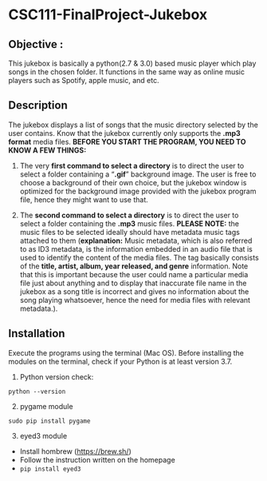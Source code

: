 # CSC111-FinalProject-Jukebox


## Objective : 

This jukebox is basically a python(2.7 & 3.0) based music player which play songs in the chosen folder. It functions in the same way as online music players such as Spotify, apple music, and etc. 

## Description

 The jukebox displays a list of songs that the music directory selected by the user contains. Know that the jukebox currently only supports the **.mp3 format** media files.  **BEFORE YOU START THE PROGRAM, YOU NEED TO KNOW A FEW THINGS:** 

1. The very **first command to select a directory** is to direct the user to select a folder containing a “**.gif**” background image. The user is free to choose a background of their own choice, but the jukebox window is optimized for the background image provided with the jukebox program file, hence they might want to use that. 

2. The **second command to select a directory** is to direct the user to select a folder containing the **.mp3** music files. **PLEASE NOTE:** the music files to be selected ideally should have metadata music tags attached to them (**explanation:** Music metadata, which is also referred to as ID3 metadata, is the information embedded in an audio file that is used to identify the content of the media files. The tag basically consists of the **title, artist, album, year released, and genre** information. Note that this is important because the user could name a particular media file just about anything and to display that inaccurate file name in the jukebox as a song title is incorrect and gives no information about the song playing whatsoever, hence the need for media files with relevant metadata.). 


## Installation
Execute the programs using the terminal (Mac OS). Before installing the modules on the terminal, check if your Python is at least version 3.7. 


1. Python version check:
```
python --version
```
2. pygame module
```
sudo pip install pygame
```

3. eyed3 module
 - Install hombrew (https://brew.sh/)
 - Follow the instruction written on the homepage
 - ```pip install eyed3```
